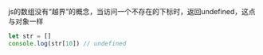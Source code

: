 
js的数组没有“越界”的概念，当访问一个不存在的下标时，返回undefined，这点与对象一样

```Javascript
let str = []
console.log(str[10]) // undefined
```